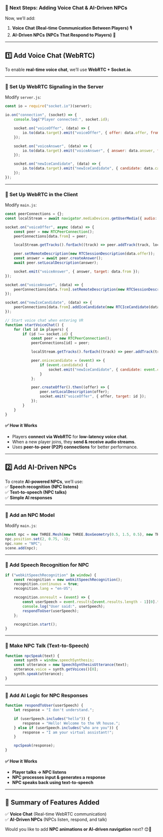 ### **🚀 Next Steps: Adding Voice Chat & AI-Driven NPCs**  
Now, we’ll add:  
1. **Voice Chat (Real-time Communication Between Players)** 🎙️  
2. **AI-Driven NPCs (NPCs That Respond to Players)** 🤖  

---

## **1️⃣ Add Voice Chat (WebRTC)**
To enable **real-time voice chat**, we’ll use **WebRTC + Socket.io**.  

---

### **📌 Set Up WebRTC Signaling in the Server**
Modify `server.js`:  
```javascript
const io = require("socket.io")(server);

io.on("connection", (socket) => {
    console.log("Player connected:", socket.id);

    socket.on("voiceOffer", (data) => {
        io.to(data.target).emit("voiceOffer", { offer: data.offer, from: socket.id });
    });

    socket.on("voiceAnswer", (data) => {
        io.to(data.target).emit("voiceAnswer", { answer: data.answer, from: socket.id });
    });

    socket.on("newIceCandidate", (data) => {
        io.to(data.target).emit("newIceCandidate", { candidate: data.candidate, from: socket.id });
    });
});
```

---

### **📌 Set Up WebRTC in the Client**
Modify `main.js`:  
```javascript
const peerConnections = {};
const localStream = await navigator.mediaDevices.getUserMedia({ audio: true });

socket.on("voiceOffer", async (data) => {
    const peer = new RTCPeerConnection();
    peerConnections[data.from] = peer;

    localStream.getTracks().forEach((track) => peer.addTrack(track, localStream));

    peer.setRemoteDescription(new RTCSessionDescription(data.offer));
    const answer = await peer.createAnswer();
    await peer.setLocalDescription(answer);

    socket.emit("voiceAnswer", { answer, target: data.from });
});

socket.on("voiceAnswer", (data) => {
    peerConnections[data.from].setRemoteDescription(new RTCSessionDescription(data.answer));
});

socket.on("newIceCandidate", (data) => {
    peerConnections[data.from].addIceCandidate(new RTCIceCandidate(data.candidate));
});

// Start voice chat when entering VR
function startVoiceChat() {
    for (let id in players) {
        if (id !== socket.id) {
            const peer = new RTCPeerConnection();
            peerConnections[id] = peer;

            localStream.getTracks().forEach((track) => peer.addTrack(track, localStream));

            peer.onicecandidate = (event) => {
                if (event.candidate) {
                    socket.emit("newIceCandidate", { candidate: event.candidate, target: id });
                }
            };

            peer.createOffer().then((offer) => {
                peer.setLocalDescription(offer);
                socket.emit("voiceOffer", { offer, target: id });
            });
        }
    }
}
```

#### **✅ How it Works**
- Players **connect via WebRTC** for **low-latency voice chat**.
- When a new player joins, they **send & receive audio streams**.
- Uses **peer-to-peer (P2P) connections** for better performance.

---

## **2️⃣ Add AI-Driven NPCs**
To create **AI-powered NPCs**, we’ll use:  
✅ **Speech recognition (NPC listens)**  
✅ **Text-to-speech (NPC talks)**  
✅ **Simple AI responses**  

---

### **📌 Add an NPC Model**
Modify `main.js`:  
```javascript
const npc = new THREE.Mesh(new THREE.BoxGeometry(0.5, 1.5, 0.5), new THREE.MeshBasicMaterial({ color: 0xff0000 }));
npc.position.set(2, 0.75, -3);
npc.name = "NPC";
scene.add(npc);
```

---

### **📌 Add Speech Recognition for NPC**
```javascript
if ("webkitSpeechRecognition" in window) {
    const recognition = new webkitSpeechRecognition();
    recognition.continuous = true;
    recognition.lang = "en-US";

    recognition.onresult = (event) => {
        const userSpeech = event.results[event.results.length - 1][0].transcript.toLowerCase();
        console.log("User said:", userSpeech);
        respondToUser(userSpeech);
    };

    recognition.start();
}
```

---

### **📌 Make NPC Talk (Text-to-Speech)**
```javascript
function npcSpeak(text) {
    const synth = window.speechSynthesis;
    const utterance = new SpeechSynthesisUtterance(text);
    utterance.voice = synth.getVoices()[0];
    synth.speak(utterance);
}
```

---

### **📌 Add AI Logic for NPC Responses**
```javascript
function respondToUser(userSpeech) {
    let response = "I don't understand.";

    if (userSpeech.includes("hello")) {
        response = "Hello! Welcome to the VR house.";
    } else if (userSpeech.includes("who are you")) {
        response = "I am your virtual assistant!";
    }

    npcSpeak(response);
}
```

#### **✅ How it Works**
- **Player talks → NPC listens**
- **NPC processes input & generates a response**
- **NPC speaks back using text-to-speech**

---

## **🚀 Summary of Features Added**
✅ **Voice Chat** (Real-time WebRTC communication)  
✅ **AI-Driven NPCs** (NPCs listen, respond, and talk)  

Would you like to add **NPC animations or AI-driven navigation** next? 😊🚀